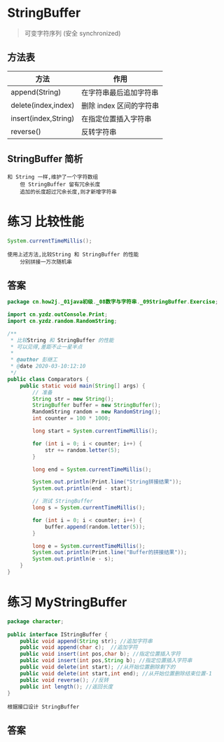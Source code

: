 # StringBuffer
> 可变字符序列 (安全 synchronized)

## 方法表

| 方法 | 作用 |
|---|---|
| append(String) | 在字符串最后追加字符串 |
| delete(index,index) | 删除 index 区间的字符串 |
| insert(index,String) | 在指定位置插入字符串 |
| reverse() | 反转字符串 |

## StringBuffer 简析

```text
和 String 一样,维护了一个字符数组
	但 StringBuffer 留有冗余长度
	追加的长度超过冗余长度,则才新增字符串
```

# 练习 比较性能

```java
System.currentTimeMillis();
```
```text
使用上述方法,比较String 和 StringBuffer 的性能
	分别拼接一万次随机串
```

## 答案

```java
package cn.how2j._01java初级._08数字与字符串._09StringBuffer.Exercise;

import cn.yzdz.outConsole.Print;
import cn.yzdz.random.RandomString;

/**
 * 比较String 和 StringBuffer 的性能
 * 可以见得,差距不止一星半点
 *
 * @author 彭继工
 * @date 2020-03-10:12:10
 */
public class Comparators {
    public static void main(String[] args) {
        // 准备
        String str = new String();
        StringBuffer buffer = new StringBuffer();
        RandomString random = new RandomString();
        int counter = 100 * 1000;

        long start = System.currentTimeMillis();

        for (int i = 0; i < counter; i++) {
            str += random.letter(5);
        }

        long end = System.currentTimeMillis();

        System.out.println(Print.line("String拼接结果"));
        System.out.println(end - start);

        // 测试 StringBuffer
        long s = System.currentTimeMillis();

        for (int i = 0; i < counter; i++) {
            buffer.append(random.letter(5));
        }

        long e = System.currentTimeMillis();
        System.out.println(Print.line("Buffer的拼接结果"));
        System.out.println(e - s);
    }
}
```

# 练习 MyStringBuffer

```java
package character;
  
public interface IStringBuffer {
    public void append(String str); //追加字符串 
    public void append(char c);  //追加字符
    public void insert(int pos,char b); //指定位置插入字符
    public void insert(int pos,String b); //指定位置插入字符串
    public void delete(int start); //从开始位置删除剩下的
    public void delete(int start,int end); //从开始位置删除结束位置-1
    public void reverse(); //反转
    public int length(); //返回长度
}
```
```text
根据接口设计 StringBuffer
```

## 答案

```java

```
